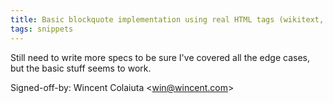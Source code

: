 ```yaml
---
title: Basic blockquote implementation using real HTML tags (wikitext, 88da5f3)
tags: snippets
---
```


Still need to write more specs to be sure I've covered all the edge cases, but the basic stuff seems to work.

Signed-off-by: Wincent Colaiuta &lt;win@wincent.com&gt;
